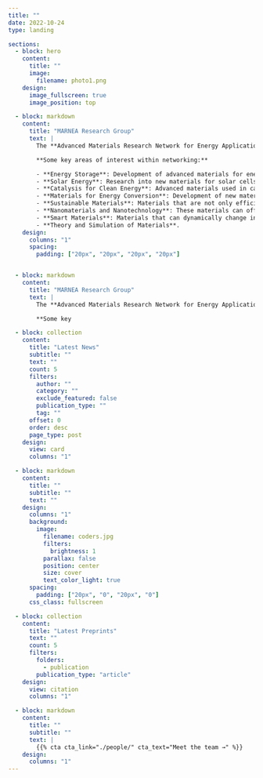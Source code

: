 ```yaml
---
title: ""
date: 2022-10-24
type: landing

sections:
  - block: hero
    content:
      title: ""
      image:
        filename: photo1.png
    design:
      image_fullscreen: true
      image_position: top

  - block: markdown
    content:
      title: "MARNEA Research Group"
      text: |
        The **Advanced Materials Research Network for Energy Applications** is a collaborative group focused on the development of advanced materials, namely the synthesis, characterisation and theoretical understanding of functional materials able to be used in energy applications. The network essentially aims to promote cooperation and create a dynamic of exchange between the involved researchers. The pooling of knowledge and know-how through this exchange network will allow the different actors to improve their efficiency, whether in solving technical problems in the development of materials or in the development of new technological applications.

        **Some key areas of interest within networking:**

        - **Energy Storage**: Development of advanced materials for energy storage systems.
        - **Solar Energy**: Research into new materials for solar cells that can increase efficiency, lower costs, and enhance the scalability of solar energy technology.
        - **Catalysis for Clean Energy**: Advanced materials used in catalysis for processes like hydrogen production, CO₂ capture, and conversion of biofuels.
        - **Materials for Energy Conversion**: Development of new materials for electrocaloric, magnetocaloric, fuel cells, microbial fuel cells, thermoelectrics, etc.
        - **Sustainable Materials**: Materials that are not only efficient but also sustainable, addressing issues like raw material sourcing, recyclability, and minimizing environmental impact.
        - **Nanomaterials and Nanotechnology**: These materials can offer significant improvements in energy-related applications due to their unique properties at the nanoscale, such as increased surface area, better conductivity, or enhanced chemical reactivity.
        - **Smart Materials**: Materials that can dynamically change in response to environmental conditions, enabling energy savings or more efficient use of energy.
        - **Theory and Simulation of Materials**.
    design:
      columns: "1"
      spacing:
        padding: ["20px", "20px", "20px", "20px"]


  - block: markdown
    content:
      title: "MARNEA Research Group"
      text: |
        The **Advanced Materials Research Network for Energy Applications** is a collaborative group focused on the development of advanced materials, namely the synthesis, characterisation and theoretical understanding of functional materials able to be used in energy applications. The network essentially aims to promote cooperation and create a dynamic of exchange between the involved researchers. The pooling of knowledge and know-how through this exchange network will allow the different actors to improve their efficiency, whether in solving technical problems in the development of materials or in the development of new technological applications.

        **Some key 

  - block: collection
    content:
      title: "Latest News"
      subtitle: ""
      text: ""
      count: 5
      filters:
        author: ""
        category: ""
        exclude_featured: false
        publication_type: ""
        tag: ""
      offset: 0
      order: desc
      page_type: post
    design:
      view: card
      columns: "1"

  - block: markdown
    content:
      title: ""
      subtitle: ""
      text: ""
    design:
      columns: "1"
      background:
        image: 
          filename: coders.jpg
          filters:
            brightness: 1
          parallax: false
          position: center
          size: cover
          text_color_light: true
      spacing:
        padding: ["20px", "0", "20px", "0"]
      css_class: fullscreen

  - block: collection
    content:
      title: "Latest Preprints"
      text: ""
      count: 5
      filters:
        folders:
          - publication
        publication_type: "article"
    design:
      view: citation
      columns: "1"

  - block: markdown
    content:
      title: ""
      subtitle: ""
      text: |
        {{% cta cta_link="./people/" cta_text="Meet the team →" %}}
    design:
      columns: "1"
---
```

